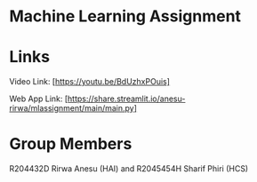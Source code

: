 # Machine Learning Assignment
# Links

Video Link: [https://youtu.be/BdUzhxPOuis]

Web App Link: [https://share.streamlit.io/anesu-rirwa/mlassignment/main/main.py]

# Group Members

R204432D Rirwa Anesu (HAI)  and  R2045454H Sharif Phiri (HCS)
